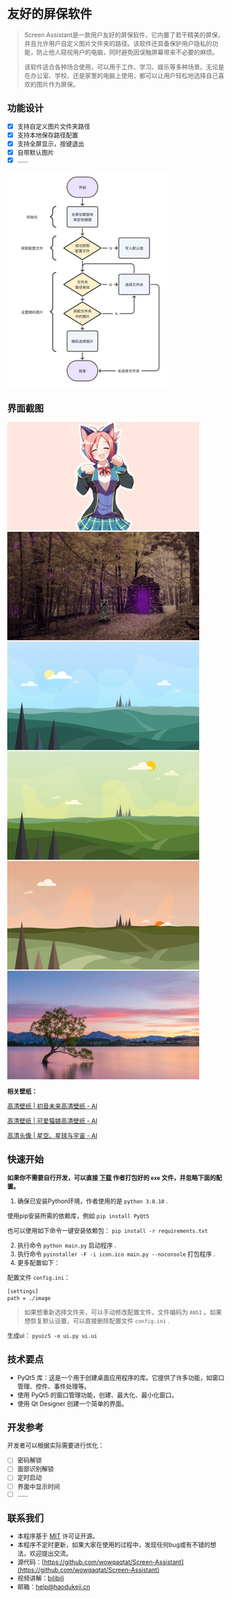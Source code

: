 # 友好的屏保软件

> Screen Assistant是一款用户友好的屏保软件，它内置了若干精美的屏保，并且允许用户自定义图片文件夹的路径。该软件还具备保护用户隐私的功能，防止他人窥视用户的电脑，同时避免因误触屏幕带来不必要的麻烦。
>
> 该软件适合各种场合使用，可以用于工作、学习、娱乐等多种场景。无论是在办公室、学校、还是家里的电脑上使用，都可以让用户轻松地选择自己喜欢的图片作为屏保。

## 功能设计

- [X] 支持自定义图片文件夹路径
- [X] 支持本地保存路径配置
- [X] 支持全屏显示，按键退出
- [X] 自带默认图片
- [X] ……

<img src="https://raw.githubusercontent.com/wowqaqtat/Screen-Assistant/main/docs/流程图.png" height="500px">

## 界面截图

<img src="https://raw.githubusercontent.com/wowqaqtat/Screen-Assistant/main/image/image (1).png" height="250px"><img src="https://raw.githubusercontent.com/wowqaqtat/Screen-Assistant/main/image/image (1).jpg" height="250px"><img src="https://raw.githubusercontent.com/wowqaqtat/Screen-Assistant/main/image/image (2).jpg" height="250px"><img src="https://raw.githubusercontent.com/wowqaqtat/Screen-Assistant/main/image/image (3).jpg" height="250px"><img src="https://raw.githubusercontent.com/wowqaqtat/Screen-Assistant/main/image/image (4).jpg" height="250px"><img src="https://raw.githubusercontent.com/wowqaqtat/Screen-Assistant/main/image/image (5).jpg" height="250px">

**相关壁纸：**

[高清壁纸 | 初音未来高清壁纸 - AI](https://www.bilibili.com/read/cv27592484/)

[高清壁纸 | 可爱猫娘高清壁纸 - AI](https://www.bilibili.com/read/cv27592487/)

[高清头像 | 星空、星球与宇宙 - AI](https://www.bilibili.com/read/cv27648164/)

## 快速开始

**如果你不需要自行开发，可以直接 [下载](https://www.bilibili.com/ "安装包下载") 作者打包好的 `exe` 文件，并忽略下面的配置。**

1. 确保已安装Python环境，作者使用的是 ``python 3.8.10`` .

使用pip安装所需的依赖库，例如 ``pip install PyQt5``

也可以使用如下命令一键安装依赖包： ``pip install -r requirements.txt``

2. 执行命令 `python main.py` 启动程序 .
3. 执行命令 `pyinstaller -F -i icon.ico main.py --noconsole` 打包程序 .
4. 更多配置如下：

配置文件 ``config.ini``：

```
[settings]
path = ./image
```

> 如果想重新选择文件夹，可以手动修改配置文件，文件编码为 `ANSI` 。如果想恢复默认设置，可以直接删除配置文件 `config.ini` .

生成ui：
``pyuic5 -o ui.py ui.ui``

## 技术要点

- PyQt5 库：这是一个用于创建桌面应用程序的库。它提供了许多功能，如窗口管理、控件、事件处理等。
- 使用 PyQt5 的窗口管理功能，创建、最大化、最小化窗口。
- 使用 Qt Designer 创建一个简单的界面。

## 开发参考

开发者可以根据实际需要进行优化：

- [ ] 密码解锁
- [ ] 面部识别解锁
- [ ] 定时启动
- [ ] 界面中显示时间
- [ ] ……

## 联系我们

- 本程序基于 [MIT](https://opensource.org/licenses/MIT) 许可证开源。
- 本程序不定时更新，如果大家在使用的过程中，发现任何bug或有不错的想法，欢迎提出交流。
- 源代码：[https://github.com/wowqaqtat/Screen-Assistant](https://github.com/wowqaqtat/Screen-Assistant)
- 视频讲解：[bilibili](https://space.bilibili.com/494053707)
- 邮箱：[help@haodukeji.cn](mailto:help@haodukeji.cn)
